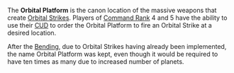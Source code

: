 The **Orbital Platform** is the canon location of the massive weapons that
create [Orbital Strikes](../commands/Orbital_Strike.md). Players of
[Command Rank](../terminology/Command_Rank.md) 4 and 5 have the ability to use
their [CUD](../weapons/Command_Uplink_Device.md) to order the Orbital Platform
to fire an Orbital Strike at a desired location.

After the [Bending](../etc/The_Bending.md), due to Orbital Strikes having
already been implemented, the name Orbital Platform was kept, even though it
would be required to have ten times as many due to increased number of planets.
